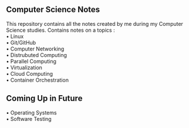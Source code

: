## Computer Science Notes
This repository contains all the notes created by me during my Computer Science studies. Contains notes on a topics :  
• Linux  
• Git/GitHub  
• Computer Networking  
• Distrubuted Computing  
• Parallel Computing  
• Virtualization  
• Cloud Computing  
• Container Orchestration  

## Coming Up in Future
• Operating Systems  
• Software Testing  

